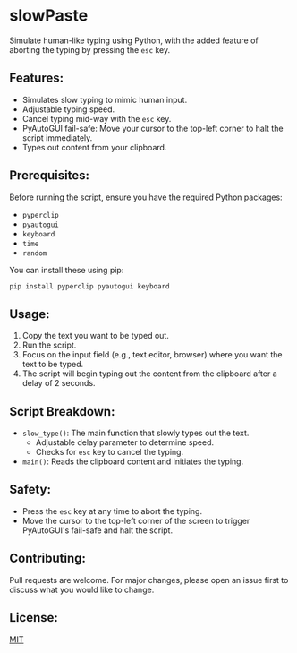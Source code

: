# slowPaste

Simulate human-like typing using Python, with the added feature of aborting the typing by pressing the `esc` key.

## Features:
- Simulates slow typing to mimic human input.
- Adjustable typing speed.
- Cancel typing mid-way with the `esc` key.
- PyAutoGUI fail-safe: Move your cursor to the top-left corner to halt the script immediately.
- Types out content from your clipboard.

## Prerequisites:

Before running the script, ensure you have the required Python packages:

- `pyperclip`
- `pyautogui`
- `keyboard`
- `time`
- `random`

You can install these using pip:

```bash
pip install pyperclip pyautogui keyboard
```

## Usage:

1. Copy the text you want to be typed out.
2. Run the script.
3. Focus on the input field (e.g., text editor, browser) where you want the text to be typed.
4. The script will begin typing out the content from the clipboard after a delay of 2 seconds.

## Script Breakdown:

- `slow_type()`: The main function that slowly types out the text.
  - Adjustable delay parameter to determine speed.
  - Checks for `esc` key to cancel the typing.
- `main()`: Reads the clipboard content and initiates the typing.

## Safety:

- Press the `esc` key at any time to abort the typing.
- Move the cursor to the top-left corner of the screen to trigger PyAutoGUI's fail-safe and halt the script.

## Contributing:

Pull requests are welcome. For major changes, please open an issue first to discuss what you would like to change.

## License:

[MIT](https://choosealicense.com/licenses/mit/)
```
